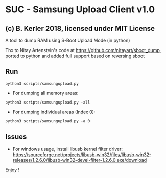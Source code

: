 # SUC - Samsung Upload Client v1.0 
## (c) B. Kerler 2018, licensed under MIT License

A tool to dump RAM using S-Boot Upload Mode (in python)

Thx to Nitay Artenstein's code at https://github.com/nitayart/sboot_dump, ported
to python and added full support based on reversing sboot
  
Run
---
``
python3 scripts/samsungupload.py
``

- For dumping all memory areas:

``
python3 scripts/samsungupload.py -all
``

- For dumping individual areas (Index 0):

``
python3 scripts/samsungupload.py -a 0
``

Issues
------
- For windows usage, install libusb kernel filter driver:
  https://sourceforge.net/projects/libusb-win32/files/libusb-win32-releases/1.2.6.0/libusb-win32-devel-filter-1.2.6.0.exe/download

Enjoy !
